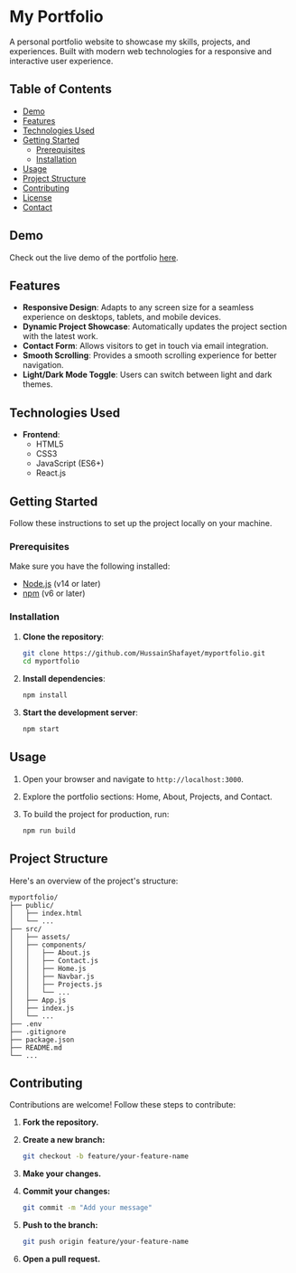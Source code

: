 # My Portfolio

A personal portfolio website to showcase my skills, projects, and experiences. Built with modern web technologies for a responsive and interactive user experience.

## Table of Contents

- [Demo](#demo)
- [Features](#features)
- [Technologies Used](#technologies-used)
- [Getting Started](#getting-started)
  - [Prerequisites](#prerequisites)
  - [Installation](#installation)
- [Usage](#usage)
- [Project Structure](#project-structure)
- [Contributing](#contributing)
- [License](#license)
- [Contact](#contact)

## Demo

Check out the live demo of the portfolio [here](https://hussainshafayet.github.io/myportfolio/).

## Features

- **Responsive Design**: Adapts to any screen size for a seamless experience on desktops, tablets, and mobile devices.
- **Dynamic Project Showcase**: Automatically updates the project section with the latest work.
- **Contact Form**: Allows visitors to get in touch via email integration.
- **Smooth Scrolling**: Provides a smooth scrolling experience for better navigation.
- **Light/Dark Mode Toggle**: Users can switch between light and dark themes.

## Technologies Used

- **Frontend**: 
  - HTML5
  - CSS3
  - JavaScript (ES6+)
  - React.js

## Getting Started

Follow these instructions to set up the project locally on your machine.

### Prerequisites

Make sure you have the following installed:

- [Node.js](https://nodejs.org/en/download/) (v14 or later)
- [npm](https://www.npmjs.com/get-npm) (v6 or later)

### Installation

1. **Clone the repository**:

    ```bash
    git clone https://github.com/HussainShafayet/myportfolio.git
    cd myportfolio
    ```

2. **Install dependencies**:

    ```bash
    npm install
    ```

3. **Start the development server**:

    ```bash
    npm start
    ```

## Usage

1. Open your browser and navigate to `http://localhost:3000`.
2. Explore the portfolio sections: Home, About, Projects, and Contact.
3. To build the project for production, run:

    ```bash
    npm run build
    ```

## Project Structure

Here's an overview of the project's structure:

```plaintext
myportfolio/
├── public/
│   ├── index.html
│   └── ...
├── src/
│   ├── assets/
│   ├── components/
│   │   ├── About.js
│   │   ├── Contact.js
│   │   ├── Home.js
│   │   ├── Navbar.js
│   │   ├── Projects.js
│   │   └── ...
│   ├── App.js
│   ├── index.js
│   └── ...
├── .env
├── .gitignore
├── package.json
├── README.md
└── ...
```

## Contributing

Contributions are welcome! Follow these steps to contribute:

1. **Fork the repository.**

2. **Create a new branch:**

    ```bash
   git checkout -b feature/your-feature-name
    ```

3. **Make your changes.**
4. **Commit your changes:**

    ```bash
   git commit -m "Add your message"
    ```
5. **Push to the branch:**

    ```bash
   git push origin feature/your-feature-name
    ```
6. **Open a pull request.**

